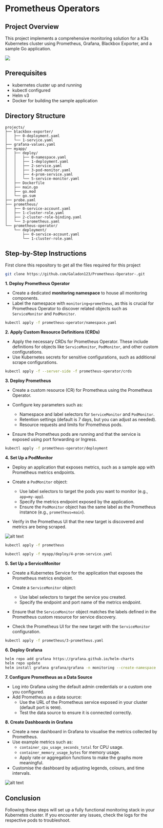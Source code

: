 # Prometheus Operators

## Project Overview
This project implements a comprehensive monitoring solution for a K3s Kubernetes cluster using Prometheus, Grafana, Blackbox Exporter, and a sample Go application.

![](https://github.com/poridhiEng/poridhi-labs/raw/main/Poridhi%20Labs/Kubernetes%20Tasks/Prometheus%20Operator%20Kubernetes/images/Prometheus-operator-2.drawio.svg)

## Prerequisites
- kubernetes cluster up and running
- kubectl configured
- Helm v3
- Docker for building the sample application

## Directory Structure

```
projects/
├── blackbox-exporter/
│   ├── 0-deployment.yaml
│   └── 1-service.yaml
├── grafana-values.yaml
├── myapp/
│   ├── deploy/
│   │   ├── 0-namespace.yaml
│   │   ├── 1-deployment.yaml
│   │   ├── 2-service.yaml
│   │   ├── 3-pod-monitor.yaml
│   │   ├── 4-prom-service.yaml
│   │   └── 5-service-monitor.yaml
│   ├── Dockerfile
│   ├── main.go
│   ├── go.mod
│   └── go.sum
├── probe.yaml
├── prometheus/
│   ├── 0-service-account.yaml
│   ├── 1-cluster-role.yaml
│   ├── 2-cluster-role-binding.yaml
│   └── 3-prometheus.yaml
└── prometheus-operator/
    └── deployment/
        ├── 0-service-account.yaml
        └── 1-cluster-role.yaml
```

## Step-by-Step Instructions

First clone this repository to get all the files required for this project

```sh
git clone https://github.com/Galadon123/Prometheus-Operator-.git
```
**1. Deploy Prometheus Operator**

- Create a dedicated **monitoring namespace** to house all monitoring components.
- Label the namespace with `monitoring=prometheus`, as this is crucial for Prometheus Operator to discover related objects such as `ServiceMonitor` and `PodMonitor`.


```bash
kubectl apply -f prometheus-operator/namespace.yaml
```

**2. Apply Custom Resource Definitions (CRDs)**

- Apply the necessary CRDs for Prometheus Operator. These include definitions for objects like `ServiceMonitor`, `PodMonitor`, and other custom configurations.
- Use Kubernetes secrets for sensitive configurations, such as additional scrape configurations.

```sh
kubectl apply -f --server-side -f prometheus-operator/crds
```

**3. Deploy Prometheus**

- Create a custom resource (CR) for Prometheus using the Prometheus Operator.
- Configure key parameters such as:
    - Namespace and label selectors for `ServiceMonitor` and `PodMonitor`.
    - Retention settings (default is 7 days, but you can adjust as needed).
    - Resource requests and limits for Prometheus pods.

- Ensure the Prometheus pods are running and that the service is exposed using port forwarding or Ingress.

```sh
kubectl apply -f prometheus-operator/deployment
```

**4. Set Up a PodMonitor**

- Deploy an application that exposes metrics, such as a sample app with Prometheus metrics endpoints.
- Create a `PodMonitor` object:
    - Use label selectors to target the pods you want to monitor (e.g., `app=my-app`).
    - Specify the metrics endpoint exposed by the application.
    - Ensure the `PodMonitor` object has the same label as the Prometheus instance (e.g., `prometheus=main`).

- Verify in the Prometheus UI that the new target is discovered and metrics are being scraped.


![alt text](https://github.com/poridhiEng/poridhi-labs/raw/main/Poridhi%20Labs/Kubernetes%20Tasks/Prometheus%20Operator%20Kubernetes/images/image-2.png)

```sh
kubectl apply -f prometheus
```

```sh
kubectl apply -f myapp/deploy/4-prom-service.yaml
```

**5. Set Up a ServiceMonitor**

- Create a Kubernetes Service for the application that exposes the Prometheus metrics endpoint.
- Create a `ServiceMonitor` object:
    - Use label selectors to target the service you created.
    - Specify the endpoint and port name of the metrics endpoint.

- Ensure that the `ServiceMonitor` object matches the labels defined in the Prometheus custom resource for service discovery.

- Check the Prometheus UI for the new target with the `ServiceMonitor` configuration.

```sh
kubectl apply -f prometheus/3-prometheus.yaml
```

**6. Deploy Grafana**

```sh
helm repo add grafana https://grafana.github.io/helm-charts
helm repo update
helm install grafana grafana/grafana -n monitoring --create-namespace
```

**7. Configure Prometheus as a Data Source**

- Log into Grafana using the default admin credentials or a custom one you configured.
- Add Prometheus as a data source:
    - Use the URL of the Prometheus service exposed in your cluster (default port is `9090`).
    - Test the data source to ensure it is connected correctly.


**8. Create Dashboards in Grafana**

   - Create a new dashboard in Grafana to visualise the metrics collected by Prometheus.
   - Use example metrics such as:
     - `container_cpu_usage_seconds_total` for CPU usage.
     - `container_memory_usage_bytes` for memory usage.
     - Apply rate or aggregation functions to make the graphs more meaningful.
   - Customise the dashboard by adjusting legends, colours, and time intervals.


   ![alt text](https://github.com/poridhiEng/poridhi-labs/raw/main/Poridhi%20Labs/Kubernetes%20Tasks/Prometheus%20Operator%20Kubernetes/images/image.png)


## Conclusion
Following these steps will set up a fully functional monitoring stack in your Kubernetes cluster. If you encounter any issues, check the logs for the respective pods to troubleshoot.






